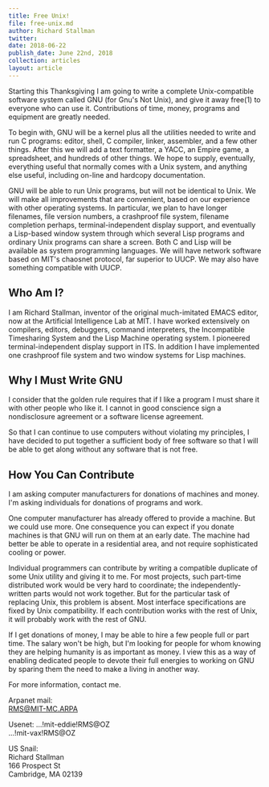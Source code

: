 ```yaml
---
title: Free Unix!
file: free-unix.md
author: Richard Stallman
twitter: 
date: 2018-06-22
publish_date: June 22nd, 2018
collection: articles
layout: article
---
```


Starting this Thanksgiving I am going to write a complete Unix-compatible software system called GNU (for Gnu's Not Unix), and give it away free(1) to everyone who can use it. Contributions of time, money, programs and equipment are greatly needed.

To begin with, GNU will be a kernel plus all the utilities needed to write and run C programs: editor, shell, C compiler, linker, assembler, and a few other things. After this we will add a text formatter, a YACC, an Empire game, a spreadsheet, and hundreds of other things. We hope to supply, eventually, everything useful that normally comes with a Unix system, and anything else useful, including on-line and hardcopy documentation.

GNU will be able to run Unix programs, but will not be identical to Unix. We will make all improvements that are convenient, based on our experience with other operating systems. In particular, we plan to have longer filenames, file version numbers, a crashproof file system, filename completion perhaps, terminal-independent display support, and eventually a Lisp-based window system through which several Lisp programs and ordinary Unix programs can share a screen. Both C and Lisp will be available as system programming languages. We will have network software based on MIT's chaosnet protocol, far superior to UUCP. We may also have something compatible with UUCP.

## Who Am I?

I am Richard Stallman, inventor of the original much-imitated EMACS editor, now at the Artificial Intelligence Lab at MIT. I have worked extensively on compilers, editors, debuggers, command interpreters, the Incompatible Timesharing System and the Lisp Machine operating system. I pioneered terminal-independent display support in ITS. In addition I have implemented one crashproof file system and two window systems for Lisp machines.

## Why I Must Write GNU

I consider that the golden rule requires that if I like a program I must share it with other people who like it. I cannot in good conscience sign a nondisclosure agreement or a software license agreement.

So that I can continue to use computers without violating my principles, I have decided to put together a sufficient body of free software so that I will be able to get along without any software that is not free.

## How You Can Contribute

I am asking computer manufacturers for donations of machines and money. I'm asking individuals for donations of programs and work.

One computer manufacturer has already offered to provide a machine. But we could use more. One consequence you can expect if you donate machines is that GNU will run on them at an early date. The machine had better be able to operate in a residential area, and not require sophisticated cooling or power.

Individual programmers can contribute by writing a compatible duplicate of some Unix utility and giving it to me. For most projects, such part-time distributed work would be very hard to coordinate; the independently-written parts would not work together. But for the particular task of replacing Unix, this problem is absent. Most interface specifications are fixed by Unix compatibility. If each contribution works with the rest of Unix, it will probably work with the rest of GNU.

If I get donations of money, I may be able to hire a few people full or part time. The salary won't be high, but I'm looking for people for whom knowing they are helping humanity is as important as money. I view this as a way of enabling dedicated people to devote their full energies to working on GNU by sparing them the need to make a living in another way.

For more information, contact me.

Arpanet mail:  
RMS@MIT-MC.ARPA  

Usenet:
...!mit-eddie!RMS@OZ  
...!mit-vax!RMS@OZ  

US Snail:  
Richard Stallman  
166 Prospect St  
Cambridge, MA 02139  

